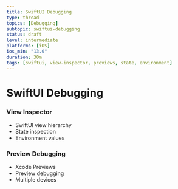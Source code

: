 ```yaml
---
title: SwiftUI Debugging
type: thread
topics: [Debugging]
subtopic: swiftui-debugging
status: draft
level: intermediate
platforms: [iOS]
ios_min: "13.0"
duration: 30m
tags: [swiftui, view-inspector, previews, state, environment]
---
```


# SwiftUI Debugging


### View Inspector
- SwiftUI view hierarchy
- State inspection
- Environment values

### Preview Debugging
- Xcode Previews
- Preview debugging
- Multiple devices

